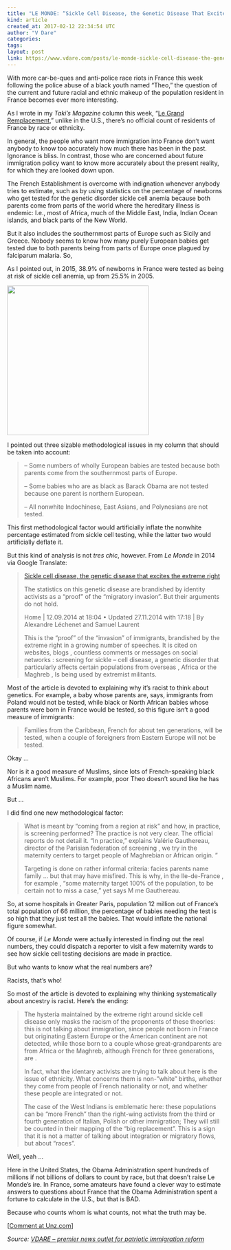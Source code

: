 ```yaml
---
title: "LE MONDE: “Sickle Cell Disease, the Genetic Disease That Excites the Extreme Right”"
kind: article
created_at: 2017-02-12 22:34:54 UTC
author: "V Dare"
categories: 
tags: 
layout: post
link: https://www.vdare.com/posts/le-monde-sickle-cell-disease-the-genetic-disease-that-excites-the-extreme-right
---
```



<!--
   LE MONDE: “Sickle Cell Disease, the Genetic Disease That Excites the Extreme Right”             # => "I Made a Pretty Gem - Planet.rb"
   https://www.vdare.com/posts/le-monde-sickle-cell-disease-the-genetic-disease-that-excites-the-extreme-right               # => "http://poteland.com/blog/i-made-a-pretty-gem-planet-dot-rb/"
   2017-02-12 22:34:54 UTC              # => "2012-04-14 05:17:00 UTC"
   &lt;div class=&quot;pf-content&quot;&gt;&lt;p&gt;&lt;/p&gt;
&lt;p&gt;With more car-be-ques and anti-police race riots in France this week following the police abuse of a black youth named “Theo,” the question of the current and future racial and ethnic makeup of the population resident in France becomes ever more interesting.&lt;/p&gt;
&lt;p&gt;As I wrote in my &lt;em&gt;Taki’s Magazine&lt;/em&gt; column this week, “&lt;a title=&quot;http://takimag.com/article/le_grand_remplacement_steve_sailer#axzz4YR7oto7T&quot; href=&quot;http://takimag.com/article/le_grand_remplacement_steve_sailer#axzz4YR7oto7T&quot;&gt;Le Grand Remplacement&lt;/a&gt;,” unlike in the U.S., there’s no official count of residents of France by race or ethnicity.&lt;/p&gt;
&lt;p&gt;In general, the people who want more immigration into France don’t want anybody to know too accurately how much there has been in the past. Ignorance is bliss. In contrast, those who are concerned about future immigration policy want to know more accurately about the present reality, for which they are looked down upon.&lt;/p&gt;
&lt;p&gt;The French Establishment is overcome with indignation whenever anybody tries to estimate, such as by using statistics on the percentage of newborns who get tested for the genetic disorder sickle cell anemia because both parents come from parts of the world where the hereditary illness is endemic: I.e., most of Africa, much of the Middle East, India, Indian Ocean islands, and black parts of the New World.&lt;/p&gt;
&lt;p&gt;But it also includes the southernmost parts of Europe such as Sicily and Greece. Nobody seems to know how many purely European babies get tested due to both parents being from parts of Europe once plagued by falciparum malaria. So,&lt;/p&gt;
&lt;p&gt;As I pointed out, in 2015, 38.9% of newborns in France were tested as being at risk of sickle cell anemia, up from 25.5% in 2005.&lt;/p&gt;
&lt;p&gt;&lt;a title=&quot;http://www.fdesouche.com/wp-content/uploads/2016/09/Graphique-drepanocytose_hd_chiffres_2015-1.jpg&quot; href=&quot;http://www.fdesouche.com/wp-content/uploads/2016/09/Graphique-drepanocytose_hd_chiffres_2015-1.jpg&quot;&gt;&lt;img class=&quot;alignnone&quot; src=&quot;http://www.fdesouche.com/wp-content/uploads/2016/09/Graphique-drepanocytose_hd_chiffres_2015-1.jpg&quot; alt=&quot;&quot; width=&quot;329&quot; height=&quot;348&quot;&gt;&lt;/a&gt;&lt;/p&gt;
&lt;p&gt;I pointed out three sizable methodological issues in my column that should be taken into account:&lt;/p&gt;
&lt;blockquote&gt;&lt;p&gt;– Some numbers of wholly European babies are tested because both parents come from the southernmost parts of Europe.&lt;/p&gt;
&lt;p&gt;– Some babies who are as black as Barack Obama are not tested because one parent is northern European.&lt;/p&gt;
&lt;p&gt;– All nonwhite Indochinese, East Asians, and Polynesians are not tested.&lt;/p&gt;&lt;/blockquote&gt;
&lt;p&gt;This first methodological factor would artificially inflate the nonwhite percentage estimated from sickle cell testing, while the latter two would artificially deflate it.&lt;/p&gt;
&lt;p&gt;But this kind of analysis is not &lt;em&gt;tres chic&lt;/em&gt;, however. From &lt;em&gt;Le Monde&lt;/em&gt; in 2014 via Google Translate:&lt;/p&gt;
&lt;blockquote&gt;&lt;p&gt;&lt;a title=&quot;http://www.lemonde.fr/les-decodeurs/article/2014/09/12/drepanocytose-la-maladie-genetique-qui-excite-l-extreme-droite_4486737_4355770.html&quot; href=&quot;http://www.lemonde.fr/les-decodeurs/article/2014/09/12/drepanocytose-la-maladie-genetique-qui-excite-l-extreme-droite_4486737_4355770.html&quot;&gt;Sickle cell disease, the genetic disease that excites the extreme right&lt;/a&gt;&lt;/p&gt;
&lt;p&gt;The statistics on this genetic disease are brandished by identity activists as a “proof” of the “migratory invasion”. But their arguments do not hold.&lt;/p&gt;
&lt;p&gt;Home | 12.09.2014 at 18:04 • Updated 27.11.2014 with 17:18 | By Alexandre Léchenet and Samuel Laurent&lt;/p&gt;
&lt;p&gt;This is the “proof” of the “invasion” of immigrants, brandished by the extreme right in a growing number of speeches. It is cited on websites, blogs , countless comments or messages on social networks : screening for sickle – cell disease, a genetic disorder that particularly affects certain populations from overseas , Africa or the Maghreb , Is being used by extremist militants.&lt;/p&gt;&lt;div id=&quot;57966237cc52c74a5e1363c4&quot; class=&quot;vdb_player vdb_57966237cc52c74a5e1363c456bcd17ce4b018167fea5539&quot;&gt;    &lt;/div&gt;&lt;/blockquote&gt;
&lt;p&gt;Most of the article is devoted to explaining why it’s racist to think about genetics. For example, a baby whose parents are, says, immigrants from Poland would not be tested, while black or North African babies whose parents were born in France would be tested, so this figure isn’t a good measure of immigrants:&lt;/p&gt;
&lt;blockquote&gt;&lt;p&gt;Families from the Caribbean, French for about ten generations, will be tested, when a couple of foreigners from Eastern Europe will not be tested.&lt;/p&gt;&lt;/blockquote&gt;
&lt;p&gt;Okay …&lt;/p&gt;
&lt;p&gt;Nor is it a good measure of Muslims, since lots of French-speaking black Africans aren’t Muslims. For example, poor Theo doesn’t sound like he has a Muslim name.&lt;/p&gt;
&lt;p&gt;But …&lt;/p&gt;
&lt;p&gt;I did find one new methodological factor:&lt;/p&gt;
&lt;blockquote&gt;&lt;p&gt;What is meant by “coming from a region at risk” and how, in practice, is screening performed? The practice is not very clear. The official reports do not detail it. “In practice,” explains Valérie Gauthereau, director of the Parisian federation of screening , we try in the maternity centers to target people of Maghrebian or African origin. ”&lt;/p&gt;
&lt;p&gt;Targeting is done on rather informal criteria: facies parents name family … but that may have misfired. This is why, in the Ile-de-France , for example , “some maternity target 100% of the population, to be certain not to miss a case,” yet says M me Gauthereau.&lt;/p&gt;&lt;/blockquote&gt;
&lt;p&gt;So, at some hospitals in Greater Paris, population 12 million out of France’s total population of 66 million, the percentage of babies needing the test is so high that they just test all the babies. That would inflate the national figure somewhat.&lt;/p&gt;
&lt;p&gt;Of course, if &lt;em&gt;Le Monde&lt;/em&gt; were actually interested in finding out the real numbers, they could dispatch a reporter to visit a few maternity wards to see how sickle cell testing decisions are made in practice.&lt;/p&gt;
&lt;p&gt;But who wants to know what the real numbers are?&lt;/p&gt;
&lt;p&gt;Racists, that’s who!&lt;/p&gt;
&lt;p&gt;So most of the article is devoted to explaining why thinking systematically about ancestry is racist. Here’s the ending:&lt;/p&gt;
&lt;blockquote&gt;&lt;p&gt;The hysteria maintained by the extreme right around sickle cell disease only masks the racism of the proponents of these theories: this is not talking about immigration, since people not born in France but originating Eastern Europe or the American continent are not detected, while those born to a couple whose great-grandparents are from Africa or the Maghreb, although French for three generations, are .&lt;/p&gt;
&lt;p&gt;In fact, what the identary activists are trying to talk about here is the issue of ethnicity. What concerns them is non-”white” births, whether they come from people of French nationality or not, and whether these people are integrated or not.&lt;/p&gt;
&lt;p&gt;The case of the West Indians is emblematic here: these populations can be “more French” than the right-wing activists from the third or fourth generation of Italian, Polish or other immigration; They will still be counted in their mapping of the “big replacement”. This is a sign that it is not a matter of talking about integration or migratory flows, but about “races”.&lt;/p&gt;&lt;/blockquote&gt;
&lt;p&gt;Well, yeah …&lt;/p&gt;
&lt;p&gt;Here in the United States, the Obama Administration spent hundreds of millions if not billions of dollars to count by race, but that doesn’t raise Le Monde’s ire. In France, some amateurs have found a clever way to estimate answers to questions about France that the Obama Administration spent a fortune to calculate in the U.S., but that is BAD.&lt;/p&gt;
&lt;p&gt;Because who counts whom is what counts, not what the truth may be.&lt;/p&gt;
&lt;p&gt;[&lt;a href=&quot;http://www.unz.com/isteve/le-monde-sickle-cell-disease-the-genetic-disease-that-excites-the-extreme-right/&quot;&gt;Comment at Unz.com&lt;/a&gt;]&lt;/p&gt;
&lt;/div&gt;           # => "I’ve been hurting to write this ever since we had the idea of creating a Planet for Cubox..." (Continued)
   VDARE – premier news outlet for patriotic immigration reform              # => "This is where I tell you stuff"
   vdare-premier-news-outlet-for-patriotic-immigratio              # => "this-is-where-i-tell-you-stuff"
   https://www.vdare.com               # => "http://poteland.com/articles"
           # => "programming planet"
                 # => "go ruby jekyll"
                 # => "http://poteland.com/images/site-logo.png"
   V Dare                 # => "Pablo Astigarraga"
   @vdar                # => "poteland"
   http://twitter.com/@vdar            # => "http://twitter.com/poteland" -->
<div class="pf-content"><p></p>
<p>With more car-be-ques and anti-police race riots in France this week following the police abuse of a black youth named “Theo,” the question of the current and future racial and ethnic makeup of the population resident in France becomes ever more interesting.</p>
<p>As I wrote in my <em>Taki’s Magazine</em> column this week, “<a title="http://takimag.com/article/le_grand_remplacement_steve_sailer#axzz4YR7oto7T" href="http://takimag.com/article/le_grand_remplacement_steve_sailer#axzz4YR7oto7T">Le Grand Remplacement</a>,” unlike in the U.S., there’s no official count of residents of France by race or ethnicity.</p>
<p>In general, the people who want more immigration into France don’t want anybody to know too accurately how much there has been in the past. Ignorance is bliss. In contrast, those who are concerned about future immigration policy want to know more accurately about the present reality, for which they are looked down upon.</p>
<p>The French Establishment is overcome with indignation whenever anybody tries to estimate, such as by using statistics on the percentage of newborns who get tested for the genetic disorder sickle cell anemia because both parents come from parts of the world where the hereditary illness is endemic: I.e., most of Africa, much of the Middle East, India, Indian Ocean islands, and black parts of the New World.</p>
<p>But it also includes the southernmost parts of Europe such as Sicily and Greece. Nobody seems to know how many purely European babies get tested due to both parents being from parts of Europe once plagued by falciparum malaria. So,</p>
<p>As I pointed out, in 2015, 38.9% of newborns in France were tested as being at risk of sickle cell anemia, up from 25.5% in 2005.</p>
<p><a title="http://www.fdesouche.com/wp-content/uploads/2016/09/Graphique-drepanocytose_hd_chiffres_2015-1.jpg" href="http://www.fdesouche.com/wp-content/uploads/2016/09/Graphique-drepanocytose_hd_chiffres_2015-1.jpg"><img class="alignnone" src="http://www.fdesouche.com/wp-content/uploads/2016/09/Graphique-drepanocytose_hd_chiffres_2015-1.jpg" alt="" width="329" height="348"></a></p>
<p>I pointed out three sizable methodological issues in my column that should be taken into account:</p>
<blockquote><p>– Some numbers of wholly European babies are tested because both parents come from the southernmost parts of Europe.</p>
<p>– Some babies who are as black as Barack Obama are not tested because one parent is northern European.</p>
<p>– All nonwhite Indochinese, East Asians, and Polynesians are not tested.</p></blockquote>
<p>This first methodological factor would artificially inflate the nonwhite percentage estimated from sickle cell testing, while the latter two would artificially deflate it.</p>
<p>But this kind of analysis is not <em>tres chic</em>, however. From <em>Le Monde</em> in 2014 via Google Translate:</p>
<blockquote><p><a title="http://www.lemonde.fr/les-decodeurs/article/2014/09/12/drepanocytose-la-maladie-genetique-qui-excite-l-extreme-droite_4486737_4355770.html" href="http://www.lemonde.fr/les-decodeurs/article/2014/09/12/drepanocytose-la-maladie-genetique-qui-excite-l-extreme-droite_4486737_4355770.html">Sickle cell disease, the genetic disease that excites the extreme right</a></p>
<p>The statistics on this genetic disease are brandished by identity activists as a “proof” of the “migratory invasion”. But their arguments do not hold.</p>
<p>Home | 12.09.2014 at 18:04 • Updated 27.11.2014 with 17:18 | By Alexandre Léchenet and Samuel Laurent</p>
<p>This is the “proof” of the “invasion” of immigrants, brandished by the extreme right in a growing number of speeches. It is cited on websites, blogs , countless comments or messages on social networks : screening for sickle – cell disease, a genetic disorder that particularly affects certain populations from overseas , Africa or the Maghreb , Is being used by extremist militants.</p><div id="57966237cc52c74a5e1363c4" class="vdb_player vdb_57966237cc52c74a5e1363c456bcd17ce4b018167fea5539">    </div></blockquote>
<p>Most of the article is devoted to explaining why it’s racist to think about genetics. For example, a baby whose parents are, says, immigrants from Poland would not be tested, while black or North African babies whose parents were born in France would be tested, so this figure isn’t a good measure of immigrants:</p>
<blockquote><p>Families from the Caribbean, French for about ten generations, will be tested, when a couple of foreigners from Eastern Europe will not be tested.</p></blockquote>
<p>Okay …</p>
<p>Nor is it a good measure of Muslims, since lots of French-speaking black Africans aren’t Muslims. For example, poor Theo doesn’t sound like he has a Muslim name.</p>
<p>But …</p>
<p>I did find one new methodological factor:</p>
<blockquote><p>What is meant by “coming from a region at risk” and how, in practice, is screening performed? The practice is not very clear. The official reports do not detail it. “In practice,” explains Valérie Gauthereau, director of the Parisian federation of screening , we try in the maternity centers to target people of Maghrebian or African origin. ”</p>
<p>Targeting is done on rather informal criteria: facies parents name family … but that may have misfired. This is why, in the Ile-de-France , for example , “some maternity target 100% of the population, to be certain not to miss a case,” yet says M me Gauthereau.</p></blockquote>
<p>So, at some hospitals in Greater Paris, population 12 million out of France’s total population of 66 million, the percentage of babies needing the test is so high that they just test all the babies. That would inflate the national figure somewhat.</p>
<p>Of course, if <em>Le Monde</em> were actually interested in finding out the real numbers, they could dispatch a reporter to visit a few maternity wards to see how sickle cell testing decisions are made in practice.</p>
<p>But who wants to know what the real numbers are?</p>
<p>Racists, that’s who!</p>
<p>So most of the article is devoted to explaining why thinking systematically about ancestry is racist. Here’s the ending:</p>
<blockquote><p>The hysteria maintained by the extreme right around sickle cell disease only masks the racism of the proponents of these theories: this is not talking about immigration, since people not born in France but originating Eastern Europe or the American continent are not detected, while those born to a couple whose great-grandparents are from Africa or the Maghreb, although French for three generations, are .</p>
<p>In fact, what the identary activists are trying to talk about here is the issue of ethnicity. What concerns them is non-”white” births, whether they come from people of French nationality or not, and whether these people are integrated or not.</p>
<p>The case of the West Indians is emblematic here: these populations can be “more French” than the right-wing activists from the third or fourth generation of Italian, Polish or other immigration; They will still be counted in their mapping of the “big replacement”. This is a sign that it is not a matter of talking about integration or migratory flows, but about “races”.</p></blockquote>
<p>Well, yeah …</p>
<p>Here in the United States, the Obama Administration spent hundreds of millions if not billions of dollars to count by race, but that doesn’t raise Le Monde’s ire. In France, some amateurs have found a clever way to estimate answers to questions about France that the Obama Administration spent a fortune to calculate in the U.S., but that is BAD.</p>
<p>Because who counts whom is what counts, not what the truth may be.</p>
<p>[<a href="http://www.unz.com/isteve/le-monde-sickle-cell-disease-the-genetic-disease-that-excites-the-extreme-right/">Comment at Unz.com</a>]</p>
</div><div class="">
    <i>Source: <a href="https://www.vdare.com">VDARE – premier news outlet for patriotic immigration reform</a></i>
</div>
